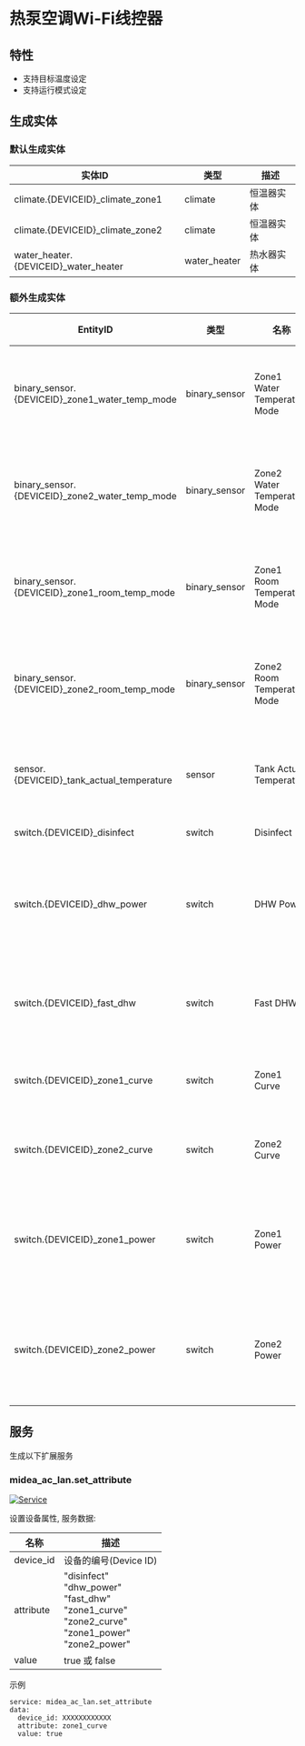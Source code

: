 # 热泵空调Wi-Fi线控器
## 特性
- 支持目标温度设定
- 支持运行模式设定

## 生成实体
### 默认生成实体
实体ID | 类型 | 描述
--- | --- | ---
climate.{DEVICEID}_climate_zone1 | climate | 恒温器实体
climate.{DEVICEID}_climate_zone2 | climate | 恒温器实体
water_heater.{DEVICEID}_water_heater | water_heater | 热水器实体

### 额外生成实体

EntityID | 类型 | 名称 | 描述
--- | --- | --- | --- 
binary_sensor.{DEVICEID}_zone1_water_temp_mode | binary_sensor | Zone1 Water Temperature Mode | 区域1水温模式
binary_sensor.{DEVICEID}_zone2_water_temp_mode | binary_sensor | Zone2 Water Temperature Mode | 区域2水温模式
binary_sensor.{DEVICEID}_zone1_room_temp_mode | binary_sensor | Zone1 Room Temperature Mode | 区域1室温模式
binary_sensor.{DEVICEID}_zone2_room_temp_mode | binary_sensor | Zone2 Room Temperature Mode | 区域2室温模式
sensor.{DEVICEID}_tank_actual_temperature | sensor | Tank Actual Temperature | 水箱实际温度
switch.{DEVICEID}_disinfect | switch | Disinfect | 消毒
switch.{DEVICEID}_dhw_power | switch | DHW Power | 生活热水电源开关
switch.{DEVICEID}_fast_dhw | switch | Fast DHW | 快速生活热水
switch.{DEVICEID}_zone1_curve | switch | Zone1 Curve | 区域1曲线
switch.{DEVICEID}_zone2_curve | switch | Zone2 Curve | 区域2曲线
switch.{DEVICEID}_zone1_power | switch | Zone1 Power | 区域1恒温器开关
switch.{DEVICEID}_zone2_power | switch | Zone2 Power | 区域2恒温器开关

## 服务
生成以下扩展服务

### midea_ac_lan.set_attribute

[![Service](https://my.home-assistant.io/badges/developer_call_service.svg)](https://my.home-assistant.io/redirect/developer_call_service/?service=midea_ac_lan.set_attribute)

设置设备属性, 服务数据:

名称 | 描述
--- | ---
device_id | 设备的编号(Device ID)
attribute | "disinfect"<br/>"dhw_power"<br/>"fast_dhw"<br/>"zone1_curve"<br/>"zone2_curve"<br/>"zone1_power"<br/>"zone2_power"
value | true 或 false

示例
```
service: midea_ac_lan.set_attribute
data:
  device_id: XXXXXXXXXXXX
  attribute: zone1_curve
  value: true
```